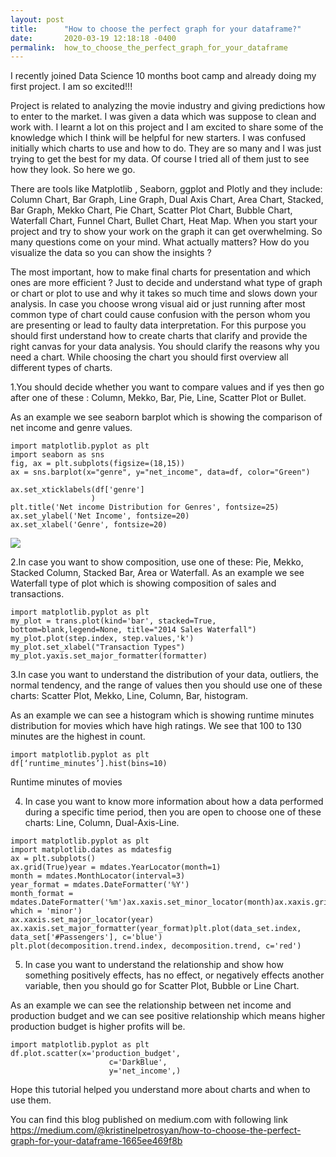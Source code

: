 ```yaml
---
layout: post
title:      "How to choose the perfect graph for your dataframe?"
date:       2020-03-19 12:18:18 -0400
permalink:  how_to_choose_the_perfect_graph_for_your_dataframe
---
```


I recently joined Data Science 10 months boot camp and already doing my first project. I am so excited!!!

Project is related to analyzing the movie industry and giving predictions how to enter to the market. I was given a data which was suppose to clean and work with. I learnt a lot on this project and I am excited to share some of the knowledge which I think will be helpful for new starters. I was confused initially which charts to use and how to do. They are so many and I was just trying to get the best for my data. Of course I tried all of them just to see how they look. So here we go.

There are tools like Matplotlib , Seaborn, ggplot and Plotly and they include: Column Chart, Bar Graph, Line Graph, Dual Axis Chart, Area Chart, Stacked, Bar Graph, Mekko Chart, Pie Chart, Scatter Plot Chart, Bubble Chart, Waterfall Chart, Funnel Chart, Bullet Chart, Heat Map.
When you start your project and try to show your work on the graph it can get overwhelming. So many questions come on your mind. What actually matters? How do you visualize the data so you can show the insights ?

The most important, how to make final charts for presentation and which ones are more efficient ?
Just to decide and understand what type of graph or chart or plot to use and why it takes so much time and slows down your analysis. In case you choose wrong visual aid or just running after most common type of chart could cause confusion with the person whom you are presenting or lead to faulty data interpretation. For this purpose you should first understand how to create charts that clarify and provide the right canvas for your data analysis. You should clarify the reasons why you need a chart. While choosing the chart you should first overview all different types of charts.

1.You should decide whether you want to compare values and if yes then go after one of these : Column, Mekko, Bar, Pie, Line, Scatter Plot or Bullet.

As an example we see seaborn barplot which is showing the comparison of net income and genre values.
```
import matplotlib.pyplot as plt
import seaborn as sns
fig, ax = plt.subplots(figsize=(18,15))
ax = sns.barplot(x="genre", y="net_income", data=df, color="Green")

ax.set_xticklabels(df['genre']
                  )
plt.title('Net income Distribution for Genres', fontsize=25)
ax.set_ylabel('Net Income', fontsize=20)
ax.set_xlabel('Genre', fontsize=20)
```

![](https://miro.medium.com/max/2114/1*HehpD89aBJK19hZey1Vt6w.png)

2.In case you want to show composition, use one of these: Pie, Mekko, Stacked Column, Stacked Bar, Area or Waterfall.
As an example we see Waterfall type of plot which is showing composition of sales and transactions.
```
import matplotlib.pyplot as plt
my_plot = trans.plot(kind='bar', stacked=True, bottom=blank,legend=None, title="2014 Sales Waterfall")
my_plot.plot(step.index, step.values,'k')
my_plot.set_xlabel("Transaction Types")
my_plot.yaxis.set_major_formatter(formatter)
```

3.In case you want to understand the distribution of your data, outliers, the normal tendency, and the range of values then you should use one of these charts: Scatter Plot, Mekko, Line, Column, Bar, histogram.

As an example we can see a histogram which is showing runtime minutes distribution for movies which have high ratings. We see that 100 to 130 minutes are the highest in count.
```
import matplotlib.pyplot as plt
df[‘runtime_minutes’].hist(bins=10)
```


Runtime minutes of movies

4. In case you want to know more information about how a data performed during a specific time period, then you are open to choose one of these charts: Line, Column, Dual-Axis-Line.
```
import matplotlib.pyplot as plt
import matplotlib.dates as mdatesfig
ax = plt.subplots()
ax.grid(True)year = mdates.YearLocator(month=1)
month = mdates.MonthLocator(interval=3)
year_format = mdates.DateFormatter('%Y')
month_format = mdates.DateFormatter('%m')ax.xaxis.set_minor_locator(month)ax.xaxis.grid(True, which = 'minor')
ax.xaxis.set_major_locator(year)
ax.xaxis.set_major_formatter(year_format)plt.plot(data_set.index, data_set['#Passengers'], c='blue')
plt.plot(decomposition.trend.index, decomposition.trend, c='red')
```



5. In case you want to understand the relationship and show how something positively effects, has no effect, or negatively effects another variable, then you should go for Scatter Plot, Bubble or Line Chart.

As an example we can see the relationship between net income and production budget and we can see positive relationship which means higher production budget is higher profits will be.

```
import matplotlib.pyplot as plt
df.plot.scatter(x='production_budget',
                      c='DarkBlue',
                      y='net_income',)
```


Hope this tutorial helped you understand more about charts and when to use them.

You can find this blog published on medium.com with following link https://medium.com/@kristinelpetrosyan/how-to-choose-the-perfect-graph-for-your-dataframe-1665ee469f8b
